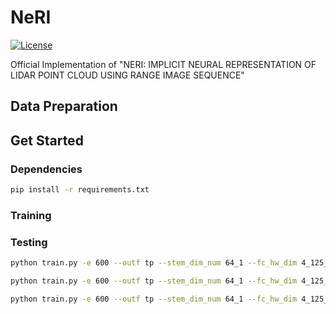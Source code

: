 # NeRI

[![License](https://img.shields.io/badge/license-MIT-blue.svg)](LICENSE)

Official Implementation of "NERI: IMPLICIT NEURAL REPRESENTATION OF LIDAR POINT CLOUD USING RANGE IMAGE SEQUENCE"

## Data Preparation



## Get Started

### Dependencies
```bash
pip install -r requirements.txt 
```

### Training

### Testing

```bash
python train.py -e 600 --outf tp --stem_dim_num 64_1 --fc_hw_dim 4_125_26  --single_res --act swish --eval_freq=1 --embed='1.25_80'  --segmentation --cfg='config/kitti_00.yaml' --strides 2 2 2 2

python train.py -e 600 --outf tp --stem_dim_num 64_1 --fc_hw_dim 4_125_26  --single_res --act swish --eval_freq=1 --embed='1.25_80'  --segmentation --cfg='config/kitti_00.yaml' --strides 2 2 2 2 --eval_only --quant_bit=-1

python train.py -e 600 --outf tp --stem_dim_num 64_1 --fc_hw_dim 4_125_26  --single_res --act swish --eval_freq=1 --temporal_embed='1.25_20' --translation_embed='1.25_30' --rotation_embed='1.25_30'   --segmentation --cfg='config/kitti_00.yaml' --strides 2 2 2 2 --eval_only --quant_mode='pw-1' --quant_bit=16
```
